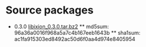 # Source packages
* 0.3.0 [libixion_0.3.0.tar.bz2](http://kohei.us/files/ixion/src/libixion_0.3.0.tar.bz2)
** md5sum: 96a36a0016f968a5a7c4b167eeb1643b
** sha1sum: ac1fa915303ed8492ac50d6f0aa4d974e8405954